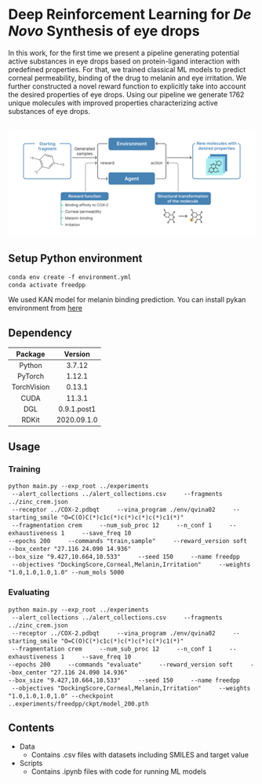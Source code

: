 # Deep Reinforcement Learning for *De Novo* Synthesis of eye drops
In this work, for the first time we present a pipeline generating potential active substances in eye drops based on protein-ligand interaction with predefined properties. For that, we trained classical ML models to predict corneal permeability, binding of the drug to melanin and eye irritation. We further constructed a novel reward function to explicitly take into account the desired properties of eye drops. Using our pipeline we generate 1762 unique molecules with improved properties characterizing active substances of eye drops.

![Pipeline for *de novo* synthesis of eye drops](Images/Pipeline.png)
---
## Setup Python environment
```
conda env create -f environment.yml
conda activate freedpp
```
We used KAN model for melanin binding prediction. You can install pykan environment from [here](https://github.com/KindXiaoming/pykan)
## Dependency

| Package | Version | 
|:----------------:|:---------:|
| Python | 3.7.12 | 
| PyTorch | 1.12.1 |
| TorchVision | 0.13.1 |
| CUDA | 11.3.1 |
| DGL | 0.9.1.post1 |
| RDKit | 2020.09.1.0 |

## Usage
### Training
```
python main.py --exp_root ../experiments
 --alert_collections ../alert_collections.csv     --fragments ../zinc_crem.json
 --receptor ../COX-2.pdbqt     --vina_program ./env/qvina02     --starting_smile "O=C(O)C(*)c1c(*)c(*)c(*)c(*)c1(*)"
 --fragmentation crem     --num_sub_proc 12     --n_conf 1     --exhaustiveness 1     --save_freq 10
--epochs 200     --commands "train,sample"     --reward_version soft     --box_center "27.116 24.090 14.936"
--box_size "9.427,10.664,10.533"     --seed 150     --name freedpp
 --objectives "DockingScore,Corneal,Melanin,Irritation"     --weights "1.0,1.0,1.0,1.0" --num_mols 5000   
```
### Evaluating
```
python main.py --exp_root ../experiments
 --alert_collections ../alert_collections.csv     --fragments ../zinc_crem.json
 --receptor ../COX-2.pdbqt     --vina_program ./env/qvina02     --starting_smile "O=C(O)C(*)c1c(*)c(*)c(*)c(*)c1(*)"
 --fragmentation crem     --num_sub_proc 12     --n_conf 1     --exhaustiveness 1     --save_freq 10
--epochs 200     --commands "evaluate"     --reward_version soft     --box_center "27.116 24.090 14.936"
--box_size "9.427,10.664,10.533"     --seed 150     --name freedpp
 --objectives "DockingScore,Corneal,Melanin,Irritation"     --weights "1.0,1.0,1.0,1.0" --checkpoint ..experiments/freedpp/ckpt/model_200.pth  
```
## Contents
* Data
  * Contains .csv files with datasets including SMILES and target value
* Scripts
  * Contains .ipynb files with code for running ML models
